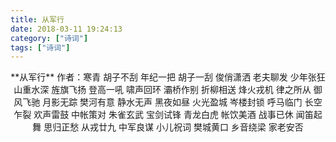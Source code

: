 ```yaml
---
title: 从军行
date: 2018-03-11 19:24:13
category: ["诗词"]
tags: ["诗词"]
---
```

<center>
**从军行**
作者：寒青
<!--more-->
胡子不刮 年纪一把 
胡子一刮 俊俏潇洒
老夫聊发 少年张狂
山重水深 旌旗飞扬
登高一吼 啸声回环
灞桥作别 折柳相送
烽火戎机 律之所从
御风飞驰 月影无踪
樊河有意 静水无声
黑夜如昼 火光盈城
岑楼封锁 呼马临门
长空乍裂 欢声雷鼓
中帐策对 朱雀玄武
宝剑试锋 青龙白虎
帐饮美酒 战事已休
闻笛起舞 思归正愁
从戎廿九 中军良谋
小儿祝词 樊城黄口
乡音绕梁 家老安否
</center>
